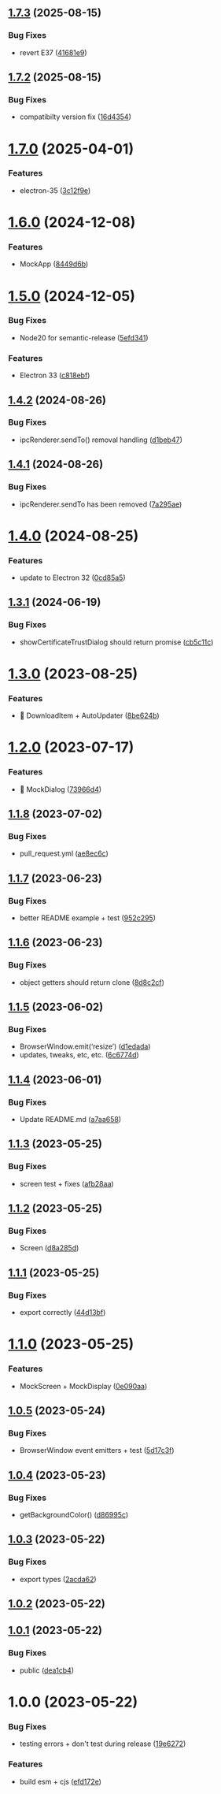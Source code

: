 ## [1.7.3](https://github.com/spaceagetv/electron-mocks/compare/v1.7.2...v1.7.3) (2025-08-15)


### Bug Fixes

* revert E37 ([41681e9](https://github.com/spaceagetv/electron-mocks/commit/41681e9eef8e696006a95cf5a9d77faf3c8acca0))

## [1.7.2](https://github.com/spaceagetv/electron-mocks/compare/v1.7.1...v1.7.2) (2025-08-15)


### Bug Fixes

* compatibilty version fix ([16d4354](https://github.com/spaceagetv/electron-mocks/commit/16d43544df46aeaf983defa8774e6c924e42505e))

# [1.7.0](https://github.com/spaceagetv/electron-mocks/compare/v1.6.0...v1.7.0) (2025-04-01)


### Features

* electron-35 ([3c12f9e](https://github.com/spaceagetv/electron-mocks/commit/3c12f9e41a39a22e1029acb978cd9e3f76f2bb39))

# [1.6.0](https://github.com/spaceagetv/electron-mocks/compare/v1.5.0...v1.6.0) (2024-12-08)


### Features

* MockApp ([8449d6b](https://github.com/spaceagetv/electron-mocks/commit/8449d6b5a4509a6ea5e5fe17131258d939f5d013))

# [1.5.0](https://github.com/spaceagetv/electron-mocks/compare/v1.4.2...v1.5.0) (2024-12-05)


### Bug Fixes

* Node20 for semantic-release ([5efd341](https://github.com/spaceagetv/electron-mocks/commit/5efd34136dc66a3c28acd005c0209330876c1caa))


### Features

* Electron 33 ([c818ebf](https://github.com/spaceagetv/electron-mocks/commit/c818ebf388e3257a0c87e2e44afc179d000524f2))

## [1.4.2](https://github.com/spaceagetv/electron-mocks/compare/v1.4.1...v1.4.2) (2024-08-26)


### Bug Fixes

* ipcRenderer.sendTo() removal handling ([d1beb47](https://github.com/spaceagetv/electron-mocks/commit/d1beb4746ca90e99f7c8a315150c8b8bde2eaccc))

## [1.4.1](https://github.com/spaceagetv/electron-mocks/compare/v1.4.0...v1.4.1) (2024-08-26)


### Bug Fixes

* ipcRenderer.sendTo has been removed ([7a295ae](https://github.com/spaceagetv/electron-mocks/commit/7a295ae5dea4b80507922e693251a0e9d4225d4d))

# [1.4.0](https://github.com/spaceagetv/electron-mocks/compare/v1.3.1...v1.4.0) (2024-08-25)


### Features

* update to Electron 32 ([0cd85a5](https://github.com/spaceagetv/electron-mocks/commit/0cd85a5d5fc06f1802ff6d1373ef63987aa1c888))

## [1.3.1](https://github.com/spaceagetv/electron-mocks/compare/v1.3.0...v1.3.1) (2024-06-19)


### Bug Fixes

* showCertificateTrustDialog should return promise ([cb5c11c](https://github.com/spaceagetv/electron-mocks/commit/cb5c11cd97317e61d6c191064587837d584b1732))

# [1.3.0](https://github.com/spaceagetv/electron-mocks/compare/v1.2.0...v1.3.0) (2023-08-25)


### Features

* 🐣 DownloadItem + AutoUpdater ([8be624b](https://github.com/spaceagetv/electron-mocks/commit/8be624bc54c249da96219d13bfacb4a98dd468a0))

# [1.2.0](https://github.com/spaceagetv/electron-mocks/compare/v1.1.8...v1.2.0) (2023-07-17)


### Features

* 🚀 MockDialog ([73966d4](https://github.com/spaceagetv/electron-mocks/commit/73966d4509399fa073d582fe04d9bd64d5fa8359))

## [1.1.8](https://github.com/spaceagetv/electron-mocks/compare/v1.1.7...v1.1.8) (2023-07-02)


### Bug Fixes

* pull_request.yml ([ae8ec6c](https://github.com/spaceagetv/electron-mocks/commit/ae8ec6c2af4a4bd488575383b73dc49593f6d51b))

## [1.1.7](https://github.com/spaceagetv/electron-mocks/compare/v1.1.6...v1.1.7) (2023-06-23)


### Bug Fixes

* better README example + test ([952c295](https://github.com/spaceagetv/electron-mocks/commit/952c2951790c283a8679817f4711caeef7d85308))

## [1.1.6](https://github.com/spaceagetv/electron-mocks/compare/v1.1.5...v1.1.6) (2023-06-23)


### Bug Fixes

* object getters should return clone ([8d8c2cf](https://github.com/spaceagetv/electron-mocks/commit/8d8c2cf8ebd6ec933e5c0cf48b6fa78cbf919b91))

## [1.1.5](https://github.com/spaceagetv/electron-mocks/compare/v1.1.4...v1.1.5) (2023-06-02)


### Bug Fixes

* BrowserWindow.emit(‘resize’) ([d1edada](https://github.com/spaceagetv/electron-mocks/commit/d1edada2dcc5dabfe3e5c7574287f28f1441b113))
* updates, tweaks, etc, etc. ([6c6774d](https://github.com/spaceagetv/electron-mocks/commit/6c6774d71f3623e088b9db2d4fe638adc6207fd9))

## [1.1.4](https://github.com/spaceagetv/electron-mocks/compare/v1.1.3...v1.1.4) (2023-06-01)


### Bug Fixes

* Update README.md ([a7aa658](https://github.com/spaceagetv/electron-mocks/commit/a7aa6583c2436739cc6f342ee33406eeaad64573))

## [1.1.3](https://github.com/spaceagetv/electron-mocks/compare/v1.1.2...v1.1.3) (2023-05-25)


### Bug Fixes

* screen test + fixes ([afb28aa](https://github.com/spaceagetv/electron-mocks/commit/afb28aaf1c563efe995675cce2f2170e0ca9057a))

## [1.1.2](https://github.com/spaceagetv/electron-mocks/compare/v1.1.1...v1.1.2) (2023-05-25)


### Bug Fixes

* Screen ([d8a285d](https://github.com/spaceagetv/electron-mocks/commit/d8a285d81081247c44138c946d0f486e50d6525e))

## [1.1.1](https://github.com/spaceagetv/electron-mocks/compare/v1.1.0...v1.1.1) (2023-05-25)


### Bug Fixes

* export correctly ([44d13bf](https://github.com/spaceagetv/electron-mocks/commit/44d13bf2e09562661e2c5d91e9adc725367bec80))

# [1.1.0](https://github.com/spaceagetv/electron-mocks/compare/v1.0.5...v1.1.0) (2023-05-25)


### Features

* MockScreen + MockDisplay ([0e090aa](https://github.com/spaceagetv/electron-mocks/commit/0e090aaf9995a438fafedbb5288cd68ecf3db9f8))

## [1.0.5](https://github.com/spaceagetv/electron-mocks/compare/v1.0.4...v1.0.5) (2023-05-24)


### Bug Fixes

* BrowserWindow event emitters + test ([5d17c3f](https://github.com/spaceagetv/electron-mocks/commit/5d17c3f3c12d6dcffca85ee680ac29b2fdcb0690))

## [1.0.4](https://github.com/spaceagetv/electron-mocks/compare/v1.0.3...v1.0.4) (2023-05-23)


### Bug Fixes

* getBackgroundColor() ([d86995c](https://github.com/spaceagetv/electron-mocks/commit/d86995c9d723f6bad435720ed3758b344a5d9fac))

## [1.0.3](https://github.com/spaceagetv/electron-mocks/compare/v1.0.2...v1.0.3) (2023-05-22)


### Bug Fixes

* export types ([2acda62](https://github.com/spaceagetv/electron-mocks/commit/2acda62e5f7a97a320fe3acee8d73000346ce17a))

## [1.0.2](https://github.com/spaceagetv/electron-mocks/compare/v1.0.1...v1.0.2) (2023-05-22)

## [1.0.1](https://github.com/spaceagetv/electron-mocks/compare/v1.0.0...v1.0.1) (2023-05-22)


### Bug Fixes

* public ([dea1cb4](https://github.com/spaceagetv/electron-mocks/commit/dea1cb4030f4e1eb734abbad2b980d18df5ed733))

# 1.0.0 (2023-05-22)


### Bug Fixes

* testing errors + don't test during release ([19e6272](https://github.com/spaceagetv/electron-mocks/commit/19e6272035c0d4e7beb66333bed5e4c6a7d9ccf9))


### Features

* build esm + cjs ([efd172e](https://github.com/spaceagetv/electron-mocks/commit/efd172efe87fa84e9763e08e5fb8677bf192dc18))
